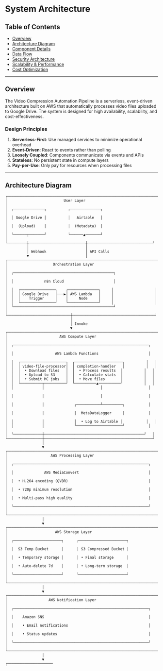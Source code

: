 # System Architecture

## Table of Contents

- [Overview](#overview)
- [Architecture Diagram](#architecture-diagram)
- [Component Details](#component-details)
- [Data Flow](#data-flow)
- [Security Architecture](#security-architecture)
- [Scalability & Performance](#scalability--performance)
- [Cost Optimization](#cost-optimization)

---

## Overview

The Video Compression Automation Pipeline is a serverless, event-driven architecture built on AWS that automatically processes video files uploaded to Google Drive. The system is designed for high availability, scalability, and cost-effectiveness.

### Design Principles

1. **Serverless-First**: Use managed services to minimize operational overhead
2. **Event-Driven**: React to events rather than polling
3. **Loosely Coupled**: Components communicate via events and APIs
4. **Stateless**: No persistent state in compute layers
5. **Pay-per-Use**: Only pay for resources when processing files

---

## Architecture Diagram

```
┌─────────────────────────────────────────────────────────────────────┐
│                          User Layer                                  │
│  ┌──────────────┐          ┌──────────────┐                         │
│  │ Google Drive │          │   Airtable   │                         │
│  │  (Upload)    │          │  (Metadata)  │                         │
│  └──────┬───────┘          └──────▲───────┘                         │
└─────────┼──────────────────────────┼──────────────────────────────┘
          │                          │
          │ Webhook                  │ API Calls
          ▼                          │
┌─────────────────────────────────────────────────────────────────────┐
│                     Orchestration Layer                              │
│  ┌──────────────────────────────────────────────┐                   │
│  │              n8n Cloud                       │                   │
│  │  ┌────────────────┐    ┌──────────────┐     │                   │
│  │  │ Google Drive   │───▶│ AWS Lambda   │     │                   │
│  │  │    Trigger     │    │     Node     │     │                   │
│  │  └────────────────┘    └──────────────┘     │                   │
│  └──────────────────────────────────────────────┘                   │
└─────────────────────────────┼──────────────────────────────────────┘
                              │
                              │ Invoke
                              ▼
┌─────────────────────────────────────────────────────────────────────┐
│                        AWS Compute Layer                             │
│  ┌──────────────────────────────────────────────────────────────┐   │
│  │                   AWS Lambda Functions                       │   │
│  │  ┌─────────────────────┐  ┌──────────────────────┐          │   │
│  │  │ video-file-processor│  │ completion-handler   │          │   │
│  │  │  • Download files   │  │  • Process results  │          │   │
│  │  │  • Upload to S3     │  │  • Calculate stats  │          │   │
│  │  │  • Submit MC jobs   │  │  • Move files       │          │   │
│  │  └──────────┬──────────┘  └──────────▲──────────┘          │   │
│  │             │                          │                     │   │
│  │             │                          │                     │   │
│  │             │              ┌───────────┴─────────┐           │   │
│  │             │              │  MetaDataLogger     │           │   │
│  │             │              │  • Log to Airtable │           │   │
│  │             │              └─────────────────────┘           │   │
│  └─────────────┼──────────────────────────────────────────────┘   │
└────────────────┼──────────────────────────────────────────────────┘
                 │
                 ▼
┌─────────────────────────────────────────────────────────────────────┐
│                    AWS Processing Layer                              │
│  ┌──────────────────────────────────────────────────────────────┐   │
│  │              AWS MediaConvert                                │   │
│  │  • H.264 encoding (QVBR)                                     │   │
│  │  • 720p minimum resolution                                   │   │
│  │  • Multi-pass high quality                                   │   │
│  └──────────────────────────────────────────────────────────────┘   │
└─────────────────────────────────────────────────────────────────────┘
                 │
                 ▼
┌─────────────────────────────────────────────────────────────────────┐
│                      AWS Storage Layer                               │
│  ┌──────────────────────┐      ┌──────────────────────┐             │
│  │  S3 Temp Bucket      │      │ S3 Compressed Bucket │             │
│  │  • Temporary storage │      │ • Final storage      │             │
│  │  • Auto-delete 7d    │      │ • Long-term storage  │             │
│  └──────────────────────┘      └──────────────────────┘             │
└─────────────────────────────────────────────────────────────────────┘
                 │
                 ▼
┌─────────────────────────────────────────────────────────────────────┐
│                   AWS Notification Layer                             │
│  ┌──────────────────────────────────────────────────────────────┐   │
│  │    Amazon SNS                                                │   │
│  │    • Email notifications                                     │   │
│  │    • Status updates                                          │   │
│  └──────────────────────────────────────────────────────────────┘   │
└─────────────────────────────────────────────────────────────────────┘
                 │
                 ▼
┌─────────────────────
